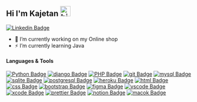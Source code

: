 ## Hi I'm Kajetan <img src="https://user-images.githubusercontent.com/1303154/88677602-1635ba80-d120-11ea-84d8-d263ba5fc3c0.gif" width="28px" height="28px" alt="hi">


[![Linkedin Badge](https://img.shields.io/badge/-Kajetan-0e76a8?style=flat&labelColor=0e76a8&logo=linkedin&logoColor=white)](https://www.linkedin.com/in/kajetan-dyrcz/) 


- 🔭 I’m currently working on my Online shop
- ⚡ I’m currently learning Java

#### Languages & Tools

[![Python Badge](https://img.shields.io/badge/Python-14354C?style=for-the-badge&logo=python&logoColor=white)](#)
[![django Badge](https://img.shields.io/badge/Django-092E20?style=for-the-badge&logo=django&logoColor=white)](#) 
[![PHP Badge](https://img.shields.io/badge/PHP-777BB4?style=for-the-badge&logo=php&logoColor=white)](#)
[![git Badge](https://img.shields.io/badge/GIT-E44C30?style=for-the-badge&logo=git&logoColor=white)](#) 
[![mysql Badge](https://img.shields.io/badge/MySQL-00000F?style=for-the-badge&logo=mysql&logoColor=white)](#)
[![sqlite Badge](https://img.shields.io/badge/SQLite-07405E?style=for-the-badge&logo=sqlite&logoColor=white)](#)
[![postgresql Badge](https://img.shields.io/badge/PostgreSQL-316192?style=for-the-badge&logo=postgresql&logoColor=white)](#)
[![heroku Badge](https://img.shields.io/badge/Heroku-430098?style=for-the-badge&logo=heroku&logoColor=white)](#)
[![html Badge](https://img.shields.io/badge/HTML5-E34F26?style=for-the-badge&logo=html5&logoColor=white)](#)
[![css Badge](https://img.shields.io/badge/CSS3-1572B6?style=for-the-badge&logo=css3&logoColor=white)](#)
[![bootstrap Badge](https://img.shields.io/badge/Bootstrap-563D7C?style=for-the-badge&logo=bootstrap&logoColor=white)](#)
[![figma Badge](https://img.shields.io/badge/Figma-F24E1E?style=for-the-badge&logo=figma&logoColor=white)](#)
[![vscode Badge](https://img.shields.io/badge/Visual_Studio_Code-0078D4?style=for-the-badge&logo=visual%20studio%20code&logoColor=white)](#)
[![xcode Badge](https://img.shields.io/badge/Xcode-007ACC?style=for-the-badge&logo=Xcode&logoColor=white)](#)
[![prettier Badge](https://img.shields.io/badge/prettier-1A2C34?style=for-the-badge&logo=prettier&logoColor=F7BA3E)](#)
[![notion Badge](https://img.shields.io/badge/Notion-000000?style=for-the-badge&logo=notion&logoColor=white)](#)
[![macok Badge](https://img.shields.io/badge/mac%20os-000000?style=for-the-badge&logo=apple&logoColor=white)](#)






